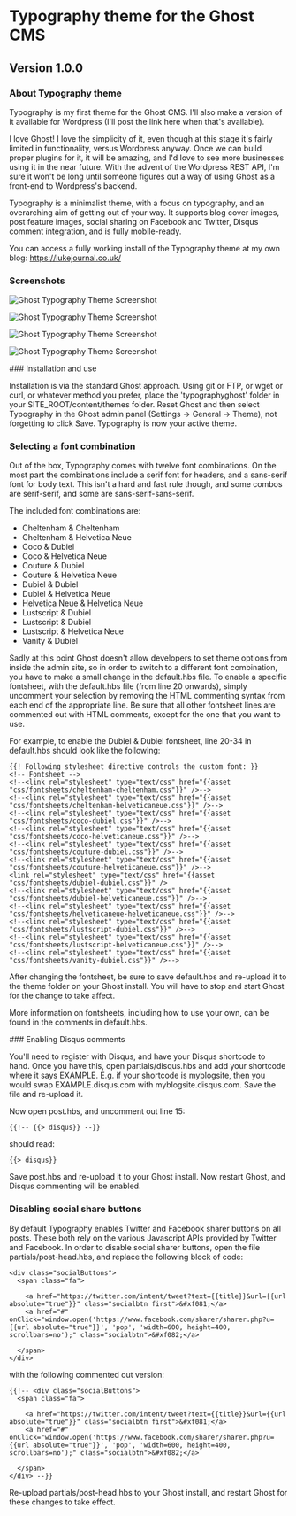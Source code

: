 # Typography theme for the Ghost CMS
## Version 1.0.0

### About Typography theme

Typography is my first theme for the Ghost CMS. I'll also make a version of it available for Wordpress (I'll post the link here when that's available).

I love Ghost! I love the simplicity of it, even though at this stage it's fairly limited in functionality, versus Wordpress anyway. Once we can build proper plugins for it, it will be amazing, and I'd love to see more businesses using it in the near future. With the advent of the Wordpress REST API, I'm sure it won't be long until someone figures out a way of using Ghost as a front-end to Wordpress's backend.

Typography is a minimalist theme, with a focus on typography, and an overarching aim of getting out of your way. It supports blog cover images, post feature images, social sharing on Facebook and Twitter, Disqus comment integration, and is fully mobile-ready.

You can access a fully working install of the Typography theme at my own blog: https://lukejournal.co.uk/

### Screenshots

![Ghost Typography Theme Screenshot](https://raw.githubusercontent.com/lukenicohen/ghost-typography-theme/master/assets/images/screenshots/typography-post.jpg)

![Ghost Typography Theme Screenshot](https://raw.githubusercontent.com/lukenicohen/ghost-typography-theme/master/assets/images/screenshots/typography-list.jpg)

![Ghost Typography Theme Screenshot](https://raw.githubusercontent.com/lukenicohen/ghost-typography-theme/master/assets/images/screenshots/typography-page.jpg)

![Ghost Typography Theme Screenshot](https://raw.githubusercontent.com/lukenicohen/ghost-typography-theme/master/assets/images/screenshots/typography-author.jpg)

### Installation and use

Installation is via the standard Ghost approach. Using git or FTP, or wget or curl, or whatever method you prefer, place the 'typographyghost' folder in your SITE_ROOT/content/themes folder. Reset Ghost and then select Typography in the Ghost admin panel (Settings -> General -> Theme), not forgetting to click Save. Typography is now your active theme.

### Selecting a font combination

Out of the box, Typography comes with twelve font combinations. On the most part the combinations include a serif font for headers, and a sans-serif font for body text. This isn't a hard and fast rule though, and some combos are serif-serif, and some are sans-serif-sans-serif.

The included font combinations are:

- Cheltenham & Cheltenham
- Cheltenham & Helvetica Neue
- Coco & Dubiel
- Coco & Helvetica Neue
- Couture & Dubiel
- Couture & Helvetica Neue
- Dubiel & Dubiel
- Dubiel & Helvetica Neue
- Helvetica Neue & Helvetica Neue
- Lustscript & Dubiel
- Lustscript & Dubiel
- Lustscript & Helvetica Neue
- Vanity & Dubiel

Sadly at this point Ghost doesn't allow developers to set theme options from inside the admin site, so in order to switch to a different font combination, you have to make a small change in the default.hbs file. To enable a specific fontsheet, with the default.hbs file (from line 20 onwards), simply uncomment your selection by removing the HTML commenting syntax from each end of the appropriate line. Be sure that all other fontsheet lines are commented out with HTML comments, except for the one that you want to use.

For example, to enable the Dubiel & Dubiel fontsheet, line 20-34 in default.hbs should look like the following:

```
{{! Following stylesheet directive controls the custom font: }}
<!-- Fontsheet -->
<!--<link rel="stylesheet" type="text/css" href="{{asset "css/fontsheets/cheltenham-cheltenham.css"}}" />-->
<!--<link rel="stylesheet" type="text/css" href="{{asset "css/fontsheets/cheltenham-helveticaneue.css"}}" />-->
<!--<link rel="stylesheet" type="text/css" href="{{asset "css/fontsheets/coco-dubiel.css"}}" />-->
<!--<link rel="stylesheet" type="text/css" href="{{asset "css/fontsheets/coco-helveticaneue.css"}}" />-->
<!--<link rel="stylesheet" type="text/css" href="{{asset "css/fontsheets/couture-dubiel.css"}}" />-->
<!--<link rel="stylesheet" type="text/css" href="{{asset "css/fontsheets/couture-helveticaneue.css"}}" />-->
<link rel="stylesheet" type="text/css" href="{{asset "css/fontsheets/dubiel-dubiel.css"}}" />
<!--<link rel="stylesheet" type="text/css" href="{{asset "css/fontsheets/dubiel-helveticaneue.css"}}" />-->
<!--<link rel="stylesheet" type="text/css" href="{{asset "css/fontsheets/helveticaneue-helveticaneue.css"}}" />-->
<!--<link rel="stylesheet" type="text/css" href="{{asset "css/fontsheets/lustscript-dubiel.css"}}" />-->
<!--<link rel="stylesheet" type="text/css" href="{{asset "css/fontsheets/lustscript-helveticaneue.css"}}" />-->
<!--<link rel="stylesheet" type="text/css" href="{{asset "css/fontsheets/vanity-dubiel.css"}}" />-->
```

After changing the fontsheet, be sure to save default.hbs and re-upload it to the theme folder on your Ghost install. You will have to stop and start Ghost for the change to take affect.

More information on fontsheets, including how to use your own, can be found in the comments in default.hbs.

### Enabling Disqus comments

You'll need to register with Disqus, and have your Disqus shortcode to hand. Once you have this, open partials/disqus.hbs and add your shortcode where it says EXAMPLE. E.g. if your shortcode is myblogsite, then you would swap EXAMPLE.disqus.com with myblogsite.disqus.com. Save the file and re-upload it.

Now open post.hbs, and uncomment out line 15:

```
{{!-- {{> disqus}} --}}
```

should read:

```
{{> disqus}}
```

Save post.hbs and re-upload it to your Ghost install. Now restart Ghost, and Disqus commenting will be enabled.

### Disabling social share buttons

By default Typography enables Twitter and Facebook sharer buttons on all posts. These both rely on the various Javascript APIs provided by Twitter and Facebook. In order to disable social sharer buttons, open the file partials/post-head.hbs, and replace the following block of code:

```
<div class="socialButtons">
  <span class="fa">

    <a href="https://twitter.com/intent/tweet?text={{title}}&url={{url absolute="true"}}" class="socialbtn first">&#xf081;</a>
    <a href="#" onClick="window.open('https://www.facebook.com/sharer/sharer.php?u={{url absolute="true"}}', 'pop', 'width=600, height=400, scrollbars=no');" class="socialbtn">&#xf082;</a>

  </span>
</div>
```

with the following commented out version:

```
{{!-- <div class="socialButtons">
  <span class="fa">

    <a href="https://twitter.com/intent/tweet?text={{title}}&url={{url absolute="true"}}" class="socialbtn first">&#xf081;</a>
    <a href="#" onClick="window.open('https://www.facebook.com/sharer/sharer.php?u={{url absolute="true"}}', 'pop', 'width=600, height=400, scrollbars=no');" class="socialbtn">&#xf082;</a>

  </span>
</div> --}}
```

Re-upload partials/post-head.hbs to your Ghost install, and restart Ghost for these changes to take effect.
